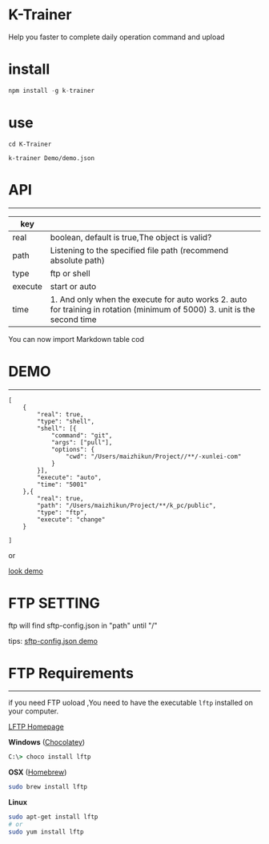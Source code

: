 # K-Trainer

Help you faster to complete daily operation command and upload


# install

```javascript
npm install -g k-trainer
```

# use

```
cd K-Trainer

k-trainer Demo/demo.json 
```

# API
---

| key     |                                                                                                                               |
|---------|-------------------------------------------------------------------------------------------------------------------------------|
| real    | boolean, default is true,The object is valid?                                                                                 |
| path    | Listening to the specified file path (recommend absolute path)                                                                |
| type    | ftp  or shell                                                                                                                  |
| execute | start or auto                                                                                                                 |
| time    | 1. And only when the execute for auto works   2. auto for training in rotation (minimum of 5000)   3. unit is the second time |
You can now import Markdown table cod

# DEMO
---

```shell
[
    {
        "real": true,
        "type": "shell",
        "shell": [{
            "command": "git",
            "args": ["pull"],
            "options": {
                "cwd": "/Users/maizhikun/Project//**/-xunlei-com"
            }
        }],
        "execute": "auto",
        "time": "5001"
    },{
        "real": true,
        "path": "/Users/maizhikun/Project/**/k_pc/public",
        "type": "ftp",
        "execute": "change"
    }

]
```

or

[look demo](/./Demo/demo.json) 

# FTP SETTING

ftp will find sftp-config.json in "path" until "/" 

tips:  [sftp-config.json demo](http://wbond.net/sublime_packages/sftp/settings) 

# FTP Requirements
---

if you need FTP uoload ,You need to have the executable `lftp` installed on your computer.

[LFTP Homepage](http://lftp.yar.ru/)

**Windows** ([Chocolatey](https://chocolatey.org/))
```cmd
C:\> choco install lftp
```
**OSX** ([Homebrew](http://brew.sh/))
```bash
sudo brew install lftp
```
**Linux**
```bash
sudo apt-get install lftp
# or
sudo yum install lftp
```

